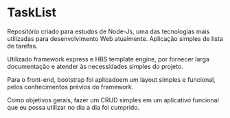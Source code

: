 # TaskList
Repositório criado para estudos de Node-Js, uma das tecnologias mais utilizadas para desenvolvimento Web atualmente.
Aplicação simples de lista de tarefas.

Utilizado framework express e HBS template engine, por fornecer larga documentação e atender às necessidades simples do projeto.

Para o front-end, bootstrap foi aplicadoem um layout simples e funcional, pelos conhecimentos prévios do framework.

Como objetivos gerais, fazer um CRUD simples em um aplicativo funcional que eu possa utilizar no dia a dia foi cumprido.

